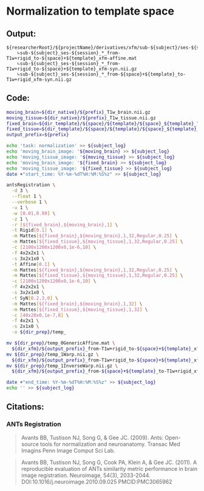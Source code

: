 # Normalization to template space
## Output:
```
${researcherRoot}/${projectName}/derivatives/xfm/sub-${subject}/ses-${session}/
    ∟sub-${subject}_ses-${session}_*_from-T1w+rigid_to-${space}+${template}_xfm-affine.mat
    ∟sub-${subject}_ses-${session}_*_from-T1w+rigid_to-${space}+${template}_xfm-syn.nii.gz
    ∟sub-${subject}_ses-${session}_*_from-${space}+${template}_to-T1w+rigid_xfm-syn.nii.gz
```
## Code:
```bash
moving_brain=${dir_native}/${prefix}_T1w_brain.nii.gz
moving_tissue=${dir_native}/${prefix}_T1w_tissue.nii.gz
fixed_brain=${dir_template}/${space}/${template}/${space}_${template}_T1w_brain.nii.gz
fixed_tissue=${dir_template}/${space}/${template}/${space}_${template}_T1w_tissue.nii.gz
output_prefix=${prefix}

echo 'task: normalization' >> ${subject_log}
echo 'moving_brain_image: '${moving_brain} >> ${subject_log}
echo 'moving_tissue_image: '${moving_tissue} >> ${subject_log}
echo 'moving_brain_image: '${fixed_brain} >> ${subject_log}
echo 'moving_tissue_image: '${fixed_tissue} >> ${subject_log}
date +"start_time: %Y-%m-%dT%H:%M:%S%z" >> ${subject_log}

antsRegistration \
  -d 3 \
  --float 1 \
  --verbose 1 \
  -u 1 \
  -w [0.01,0.99] \
  -z 1 \
  -r [${fixed_brain},${moving_brain},1] \
  -t Rigid[0.1] \
  -m Mattes[${fixed_brain},${moving_brain},1,32,Regular,0.25] \
  -m Mattes[${fixed_tissue},${moving_tissue},1,32,Regular,0.25] \
  -c [2100x1200x1200x0,1e-6,10] \
  -f 4x2x2x1 \
  -s 3x2x1x0 \
  -t Affine[0.1] \
  -m Mattes[${fixed_brain},${moving_brain},1,32,Regular,0.25] \
  -m Mattes[${fixed_tissue},${moving_tissue},1,32,Regular,0.25] \
  -c [2100x1200x1200x0,1e-6,10] \
  -f 4x2x2x1 \
  -s 3x2x1x0 \
  -t SyN[0.2,3,0] \
  -m Mattes[${fixed_brain},${moving_brain},1,32] \
  -m Mattes[${fixed_tissue},${moving_tissue},1,32] \
  -c [40x20x0,1e-7,8] \
  -f 4x2x1 \
  -s 2x1x0 \
  -o ${dir_prep}/temp_

mv ${dir_prep}/temp_0GenericAffine.mat \
  ${dir_xfm}/${output_prefix}_from-T1w+rigid_to-${space}+${template}_xfm-affine.mat
mv ${dir_prep}/temp_1Warp.nii.gz \
  ${dir_xfm}/${output_prefix}_from-T1w+rigid_to-${space}+${template}_xfm-syn.nii.gz
mv ${dir_prep}/temp_1InverseWarp.nii.gz \
  ${dir_xfm}/${output_prefix}_from-${space}+${template}_to-T1w+rigid_xfm-syn.nii.gz

date +"end_time: %Y-%m-%dT%H:%M:%S%z" >> ${subject_log}
echo '' >> ${subject_log}
```
## Citations:
### ANTs Registration
>Avants BB, Tustison NJ, Song G, & Gee JC. (2009). Ants: Open-source tools for normalization and neuroanatomy. Transac Med Imagins Penn Image Comput Sci Lab.

>Avants BB, Tustison NJ, Song G, Cook PA, Klein A, & Gee JC. (2011). A reproducible evaluation of ANTs similarity metric performance in brain image registration. Neuroimage, 54(3), 2033-2044. DOI:10.1016/j.neuroimage.2010.09.025 PMCID:PMC3065962
